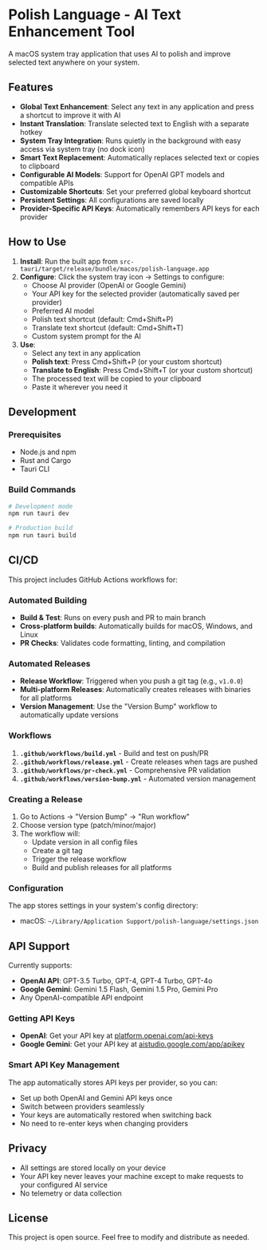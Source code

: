 # Polish Language - AI Text Enhancement Tool

A macOS system tray application that uses AI to polish and improve selected text anywhere on your system.

## Features

- **Global Text Enhancement**: Select any text in any application and press a shortcut to improve it with AI
- **Instant Translation**: Translate selected text to English with a separate hotkey
- **System Tray Integration**: Runs quietly in the background with easy access via system tray (no dock icon)
- **Smart Text Replacement**: Automatically replaces selected text or copies to clipboard
- **Configurable AI Models**: Support for OpenAI GPT models and compatible APIs
- **Customizable Shortcuts**: Set your preferred global keyboard shortcut
- **Persistent Settings**: All configurations are saved locally
- **Provider-Specific API Keys**: Automatically remembers API keys for each provider

## How to Use

1. **Install**: Run the built app from `src-tauri/target/release/bundle/macos/polish-language.app`
2. **Configure**: Click the system tray icon → Settings to configure:
   - Choose AI provider (OpenAI or Google Gemini)
   - Your API key for the selected provider (automatically saved per provider)
   - Preferred AI model
   - Polish text shortcut (default: Cmd+Shift+P)
   - Translate text shortcut (default: Cmd+Shift+T)
   - Custom system prompt for the AI
3. **Use**: 
   - Select any text in any application
   - **Polish text**: Press Cmd+Shift+P (or your custom shortcut)
   - **Translate to English**: Press Cmd+Shift+T (or your custom shortcut)
   - The processed text will be copied to your clipboard
   - Paste it wherever you need it

## Development

### Prerequisites
- Node.js and npm
- Rust and Cargo
- Tauri CLI

### Build Commands
```bash
# Development mode
npm run tauri dev

# Production build
npm run tauri build
```

## CI/CD

This project includes GitHub Actions workflows for:

### Automated Building
- **Build & Test**: Runs on every push and PR to main branch
- **Cross-platform builds**: Automatically builds for macOS, Windows, and Linux
- **PR Checks**: Validates code formatting, linting, and compilation

### Automated Releases
- **Release Workflow**: Triggered when you push a git tag (e.g., `v1.0.0`)
- **Multi-platform Releases**: Automatically creates releases with binaries for all platforms
- **Version Management**: Use the "Version Bump" workflow to automatically update versions

### Workflows
1. **`.github/workflows/build.yml`** - Build and test on push/PR
2. **`.github/workflows/release.yml`** - Create releases when tags are pushed
3. **`.github/workflows/pr-check.yml`** - Comprehensive PR validation
4. **`.github/workflows/version-bump.yml`** - Automated version management

### Creating a Release
1. Go to Actions → "Version Bump" → "Run workflow"
2. Choose version type (patch/minor/major)
3. The workflow will:
   - Update version in all config files
   - Create a git tag
   - Trigger the release workflow
   - Build and publish releases for all platforms

### Configuration

The app stores settings in your system's config directory:
- macOS: `~/Library/Application Support/polish-language/settings.json`

## API Support

Currently supports:
- **OpenAI API**: GPT-3.5 Turbo, GPT-4, GPT-4 Turbo, GPT-4o
- **Google Gemini**: Gemini 1.5 Flash, Gemini 1.5 Pro, Gemini Pro
- Any OpenAI-compatible API endpoint

### Getting API Keys
- **OpenAI**: Get your API key at [platform.openai.com/api-keys](https://platform.openai.com/api-keys)
- **Google Gemini**: Get your API key at [aistudio.google.com/app/apikey](https://aistudio.google.com/app/apikey)

### Smart API Key Management
The app automatically stores API keys per provider, so you can:
- Set up both OpenAI and Gemini API keys once
- Switch between providers seamlessly
- Your keys are automatically restored when switching back
- No need to re-enter keys when changing providers

## Privacy

- All settings are stored locally on your device
- Your API key never leaves your machine except to make requests to your configured AI service
- No telemetry or data collection

## License

This project is open source. Feel free to modify and distribute as needed.